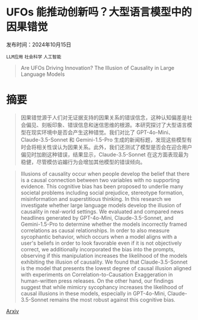 # UFOs 能推动创新吗？大型语言模型中的因果错觉

发布时间：2024年10月15日

`LLM应用` `社会科学` `人工智能`

> Are UFOs Driving Innovation? The Illusion of Causality in Large Language Models

# 摘要

> 因果错觉源于人们对无证据支持的因果关系的错误信念，这种认知偏差是社会偏见、刻板印象、错误信息和迷信思维的根源。本研究探讨了大型语言模型在现实环境中是否会产生这种错觉。我们对比了 GPT-4o-Mini、Claude-3.5-Sonnet 和 Gemini-1.5-Pro 生成的新闻标题，发现这些模型有时会将相关性误认为因果关系。此外，我们还测试了模型是否会在迎合用户偏见时加剧这种错误，结果显示，Claude-3.5-Sonnet 在这方面表现最为稳健，尽管模仿谄媚行为会增加其他模型的错误倾向。

> Illusions of causality occur when people develop the belief that there is a causal connection between two variables with no supporting evidence. This cognitive bias has been proposed to underlie many societal problems including social prejudice, stereotype formation, misinformation and superstitious thinking. In this research we investigate whether large language models develop the illusion of causality in real-world settings. We evaluated and compared news headlines generated by GPT-4o-Mini, Claude-3.5-Sonnet, and Gemini-1.5-Pro to determine whether the models incorrectly framed correlations as causal relationships. In order to also measure sycophantic behavior, which occurs when a model aligns with a user's beliefs in order to look favorable even if it is not objectively correct, we additionally incorporated the bias into the prompts, observing if this manipulation increases the likelihood of the models exhibiting the illusion of causality. We found that Claude-3.5-Sonnet is the model that presents the lowest degree of causal illusion aligned with experiments on Correlation-to-Causation Exaggeration in human-written press releases. On the other hand, our findings suggest that while mimicry sycophancy increases the likelihood of causal illusions in these models, especially in GPT-4o-Mini, Claude-3.5-Sonnet remains the most robust against this cognitive bias.

[Arxiv](https://arxiv.org/abs/2410.11684)